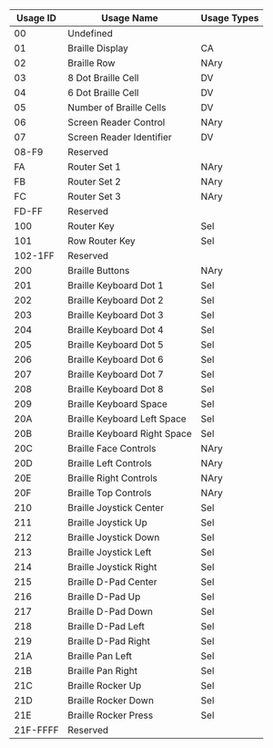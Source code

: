 | Usage ID | Usage Name                   | Usage Types |
|----------|------------------------------|-------------|
| 00       | Undefined                    |             |
| 01       | Braille  Display             | CA          |
| 02       | Braille  Row                 | NAry        |
| 03       | 8 Dot Braille Cell           | DV          |
| 04       | 6 Dot Braille Cell           | DV          |
| 05       | Number of Braille Cells      | DV          |
| 06       | Screen  Reader  Control      | NAry        |
| 07       | Screen Reader Identifier     | DV          |
| 08-F9    | Reserved                     |             |
| FA       | Router  Set  1               | NAry        |
| FB       | Router  Set  2               | NAry        |
| FC       | Router  Set  3               | NAry        |
| FD-FF    | Reserved                     |             |
| 100      | Router Key                   | Sel         |
| 101      | Row Router Key               | Sel         |
| 102-1FF  | Reserved                     |             |
| 200      | Braille  Buttons             | NAry        |
| 201      | Braille Keyboard Dot 1       | Sel         |
| 202      | Braille Keyboard Dot 2       | Sel         |
| 203      | Braille Keyboard Dot 3       | Sel         |
| 204      | Braille Keyboard Dot 4       | Sel         |
| 205      | Braille Keyboard Dot 5       | Sel         |
| 206      | Braille Keyboard Dot 6       | Sel         |
| 207      | Braille Keyboard Dot 7       | Sel         |
| 208      | Braille Keyboard Dot 8       | Sel         |
| 209      | Braille Keyboard Space       | Sel         |
| 20A      | Braille Keyboard Left Space  | Sel         |
| 20B      | Braille Keyboard Right Space | Sel         |
| 20C      | Braille  Face  Controls      | NAry        |
| 20D      | Braille  Left  Controls      | NAry        |
| 20E      | Braille  Right  Controls     | NAry        |
| 20F      | Braille  Top  Controls       | NAry        |
| 210      | Braille Joystick Center      | Sel         |
| 211      | Braille Joystick Up          | Sel         |
| 212      | Braille Joystick Down        | Sel         |
| 213      | Braille Joystick Left        | Sel         |
| 214      | Braille Joystick Right       | Sel         |
| 215      | Braille D-Pad Center         | Sel         |
| 216      | Braille D-Pad Up             | Sel         |
| 217      | Braille D-Pad Down           | Sel         |
| 218      | Braille D-Pad Left           | Sel         |
| 219      | Braille D-Pad Right          | Sel         |
| 21A      | Braille Pan Left             | Sel         |
| 21B      | Braille Pan Right            | Sel         |
| 21C      | Braille Rocker Up            | Sel         |
| 21D      | Braille Rocker Down          | Sel         |
| 21E      | Braille Rocker Press         | Sel         |
| 21F-FFFF | Reserved                     |             |
